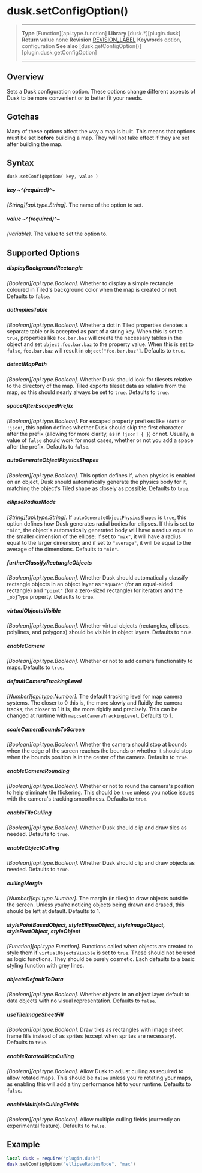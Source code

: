 # dusk.setConfigOption()

> --------------------- ------------------------------------------------------------------------------------------
> __Type__              [Function][api.type.function]
> __Library__           [dusk.*][plugin.dusk]
> __Return value__      none
> __Revision__          [REVISION_LABEL](REVISION_URL)
> __Keywords__          option, configuration
> __See also__          [dusk.getConfigOption()][plugin.dusk.getConfigOption]
> --------------------- ------------------------------------------------------------------------------------------


## Overview

Sets a Dusk configuration option. These options change different aspects of Dusk to be more convenient or to better fit your needs.


## Gotchas

Many of these options affect the way a map is built. This means that options must be set **before** building a map. They will not take effect if they are set after building the map.


## Syntax

	dusk.setConfigOption( key, value )

##### key ~^(required)^~
_[String][api.type.String]._ The name of the option to set.

##### value ~^(required)^~
_(variable)._ The value to set the option to.


## Supported Options

##### displayBackgroundRectangle
_[Boolean][api.type.Boolean]._ Whether to display a simple rectangle coloured in Tiled's background color when the map is created or not. Defaults to `false`.

##### dotImpliesTable
_[Boolean][api.type.Boolean]._ Whether a dot in Tiled properties denotes a separate table or is accepted as part of a string key. When this is set to `true`, properties like `foo.bar.baz` will create the necessary tables in the object and set `object.foo.bar.baz` to the property value. When this is set to `false`, `foo.bar.baz` will result in `object["foo.bar.baz"]`. Defaults to `true`.

##### detectMapPath
_[Boolean][api.type.Boolean]._ Whether Dusk should look for tilesets relative to the directory of the map. Tiled exports tileset data as relative from the map, so this should nearly always be set to `true`. Defaults to `true`.

##### spaceAfterEscapedPrefix
_[Boolean][api.type.Boolean]._ For escaped property prefixes like `!dot!` or `!json!`, this option defines whether Dusk should skip the first character after the prefix (allowing for more clarity, as in `!json! { }`) or not. Usually, a value of `false` should work for most cases, whether or not you add a space after the prefix. Defaults to `false`.

##### autoGenerateObjectPhysicsShapes
_[Boolean][api.type.Boolean]._ This option defines if, when physics is enabled on an object, Dusk should automatically generate the physics body for it, matching the object's Tiled shape as closely as possible. Defaults to `true`.

##### ellipseRadiusMode
_[String][api.type.String]._ If `autoGenerateObjectPhysicsShapes` is `true`, this option defines how Dusk generates radial bodies for ellipses. If this is set to `"min"`, the object's automatically generated body will have a radius equal to the smaller dimension of the ellipse; if set to `"max"`, it will have a radius equal to the larger dimension; and if set to `"average"`, it will be equal to the average of the dimensions. Defaults to `"min"`.

##### furtherClassifyRectangleObjects
_[Boolean][api.type.Boolean]._ Whether Dusk should automatically classify rectangle objects in an object layer as `"square"` (for an equal-sided rectangle) and `"point"` (for a zero-sized rectangle) for iterators and the `_objType` property. Defaults to `true`.

##### virtualObjectsVisible
_[Boolean][api.type.Boolean]._ Whether virtual objects (rectangles, ellipses, polylines, and polygons) should be visible in object layers. Defaults to `true`.

##### enableCamera
_[Boolean][api.type.Boolean]._ Whether or not to add camera functionality to maps. Defaults to `true`.

##### defaultCameraTrackingLevel
_[Number][api.type.Number]._ The default tracking level for map camera systems. The closer to 0 this is, the more slowly and fluidly the camera tracks; the closer to 1 it is, the more rigidly and precisely. This can be changed at runtime with `map:setCameraTrackingLevel`. Defaults to 1.

##### scaleCameraBoundsToScreen
_[Boolean][api.type.Boolean]._ Whether the camera should stop at bounds when the edge of the screen reaches the bounds or whether it should stop when the bounds position is in the center of the camera. Defaults to `true`.

##### enableCameraRounding
_[Boolean][api.type.Boolean]._ Whether or not to round the camera's position to help eliminate tile flickering. This should be `true` unless you notice issues with the camera's tracking smoothness. Defaults to `true`.

##### enableTileCulling
_[Boolean][api.type.Boolean]._ Whether Dusk should clip and draw tiles as needed. Defaults to `true`.

##### enableObjectCulling
_[Boolean][api.type.Boolean]._ Whether Dusk should clip and draw objects as needed. Defaults to `true`.

##### cullingMargin
_[Number][api.type.Number]._ The margin (in tiles) to draw objects outside the screen. Unless you're noticing objects being drawn and erased, this should be left at default. Defaults to 1.

##### stylePointBasedObject, styleEllipseObject, styleImageObject, styleRectObject, styleObject
_[Function][api.type.Function]._ Functions called when objects are created to style them if `virtualObjectsVisible` is set to `true`. These should not be used as logic functions. They should be purely cosmetic. Each defaults to a basic styling function with grey lines.

##### objectsDefaultToData
_[Boolean][api.type.Boolean]._ Whether objects in an object layer default to data objects with no visual representation. Defaults to `false`.

##### useTileImageSheetFill
_[Boolean][api.type.Boolean]._ Draw tiles as rectangles with image sheet frame fills instead of as sprites (except when sprites are necessary). Defaults to `true`.

##### enableRotatedMapCulling
_[Boolean][api.type.Boolean]._ Allow Dusk to adjust culling as required to allow rotated maps. This should be `false` unless you're rotating your maps, as enabling this will add a tiny performance hit to your runtime. Defaults to `false`.

##### enableMultipleCullingFields
_[Boolean][api.type.Boolean]._ Allow multiple culling fields (currently an experimental feature). Defaults to `false`.


## Example

``````lua
local dusk = require("plugin.dusk")
dusk.setConfigOption("ellipseRadiusMode", "max")
``````
